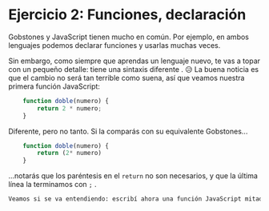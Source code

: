 # Ejercicio 2: Funciones, declaración

Gobstones y JavaScript tienen mucho en común. Por ejemplo, en ambos lenguajes podemos declarar funciones y usarlas muchas veces.

Sin embargo, como siempre que aprendas un lenguaje nuevo, te vas a topar con un pequeño detalle: tiene una sintaxis diferente . 😥 La buena noticia es que el cambio no será tan terrible como suena, así que veamos nuestra primera función JavaScript:

```js
    function doble(numero) {
        return 2 * numero;
    }
```

Diferente, pero no tanto. Si la comparás con su equivalente Gobstones...

```js
    function doble(numero) {
        return (2* numero)
    }
```

...notarás que los paréntesis en el ``return`` no son necesarios, y que la última línea la terminamos con ``;`` .

```txt
Veamos si se va entendiendo: escribí ahora una función JavaScript mitad, que tome un número y devuelva su mitad. Tené en cuenta que el operador de división en JavaScript es /.
```